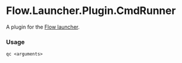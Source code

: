 Flow.Launcher.Plugin.CmdRunner
==================

A plugin for the [Flow launcher](https://github.com/Flow-Launcher/Flow.Launcher).

### Usage

    qc <arguments>